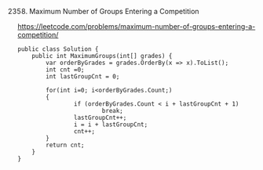 2358. Maximum Number of Groups Entering a Competition

https://leetcode.com/problems/maximum-number-of-groups-entering-a-competition/

```Csharp
public class Solution {
    public int MaximumGroups(int[] grades) {
        var orderByGrades = grades.OrderBy(x => x).ToList();
        int cnt =0;
        int lastGroupCnt = 0;
        
        for(int i=0; i<orderByGrades.Count;)
        {
                if (orderByGrades.Count < i + lastGroupCnt + 1)
                        break;
                lastGroupCnt++;
                i = i + lastGroupCnt;
                cnt++;
        }
        return cnt;
    }
}
```
